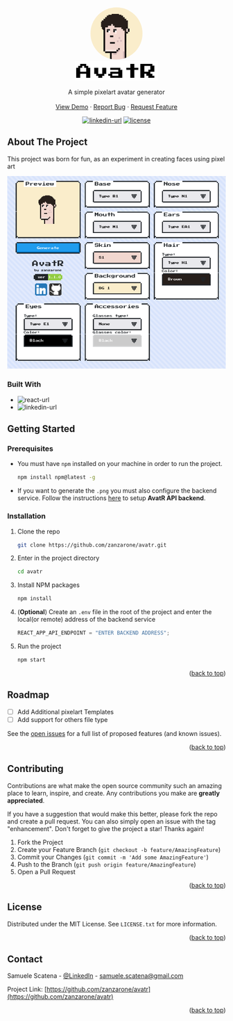 <a name="readme-top"></a>

<!-- PROJECT LOGO -->
<br />
<div align="center">

<div align="center">
  <a href="https://github.com/zanzarone/avatr">
    <img src="images/logo.png" alt="Logo" width="120" height="120" style="border-radius:50%;">
  </a>
</div>
  
<div align="center">
  <a href="https://github.com/zanzarone/avatr">
    <img src="images/logo_name.png" alt="Logo" width="192" height="46">
  </a>
</div>

  <p align="center">
    A simple pixelart avatar generator  
    <br />
    <br />
    <a href="https://avatr.onrender.com/">View Demo</a>
    ·
    <a href="https://github.com/zanzarone/avatr/issues">Report Bug</a>
    ·
    <a href="https://github.com/zanzarone/avatr/issues">Request Feature</a>
  </p>
</div>

<div align="center">

<a href="https://it.linkedin.com/in/samuele-scatena">![linkedin-url](https://img.shields.io/badge/-LinkedIn-black.svg?logo=linkedin&colorB=555)</a>
<a href="#license">![license](https://img.shields.io/badge/License-MIT-blue)</a>

</div>

<!-- ABOUT THE PROJECT -->

## About The Project

This project was born for fun, as an experiment in creating faces using pixel art

<div align="center">

[![AvatR Screen Shot][product-screenshot]](https://example.com)

</div>

### Built With

- ![react-url](https://img.shields.io/badge/React-20232A?style=for-the-badge&logo=react&logoColor=61DAFB)
- ![linkedin-url](https://img.shields.io/badge/Node.js-43853D?style=for-the-badge&logo=node.js&logoColor=white)

<!-- GETTING STARTED -->

## Getting Started

### Prerequisites

- You must have `npm` installed on your machine in order to run the project.
  ```sh
  npm install npm@latest -g
  ```
- If you want to generate the `.png` you must also configure the backend service. Follow the instructions [here](https://github.com/zanzarone/avatr-api) to setup **AvatR API backend**.

### Installation

1. Clone the repo

   ```sh
   git clone https://github.com/zanzarone/avatr.git
   ```

2. Enter in the project directory
   ```sh
   cd avatr
   ```
3. Install NPM packages
   ```sh
   npm install
   ```
4. (**Optional**) Create an `.env` file in the root of the project and enter the local(or remote) address of the backend service
   ```js
   REACT_APP_API_ENDPOINT = "ENTER BACKEND ADDRESS";
   ```
5. Run the project
   ```sh
   npm start
   ```

<p align="right">(<a href="#readme-top">back to top</a>)</p>

<!-- ROADMAP -->

## Roadmap

- [ ] Add Additional pixelart Templates
- [ ] Add support for others file type

See the [open issues](https://github.com/othneildrew/Best-README-Template/issues) for a full list of proposed features (and known issues).

<p align="right">(<a href="#readme-top">back to top</a>)</p>

<!-- CONTRIBUTING -->

## Contributing

Contributions are what make the open source community such an amazing place to learn, inspire, and create. Any contributions you make are **greatly appreciated**.

If you have a suggestion that would make this better, please fork the repo and create a pull request. You can also simply open an issue with the tag "enhancement".
Don't forget to give the project a star! Thanks again!

1. Fork the Project
2. Create your Feature Branch (`git checkout -b feature/AmazingFeature`)
3. Commit your Changes (`git commit -m 'Add some AmazingFeature'`)
4. Push to the Branch (`git push origin feature/AmazingFeature`)
5. Open a Pull Request

<p align="right">(<a href="#readme-top">back to top</a>)</p>

<!-- LICENSE -->

<a name="license"></a>

## License

Distributed under the MIT License. See `LICENSE.txt` for more information.

<p align="right">(<a href="#readme-top">back to top</a>)</p>

<!-- CONTACT -->

## Contact

Samuele Scatena - [@LinkedIn](https://it.linkedin.com/in/samuele-scatena) - samuele.scatena@gmail.com

Project Link: [https://github.com/zanzarone/avatr](https://github.com/zanzarone/avatr)

<p align="right">(<a href="#readme-top">back to top</a>)</p>

[product-screenshot]: images/screenshot.png
